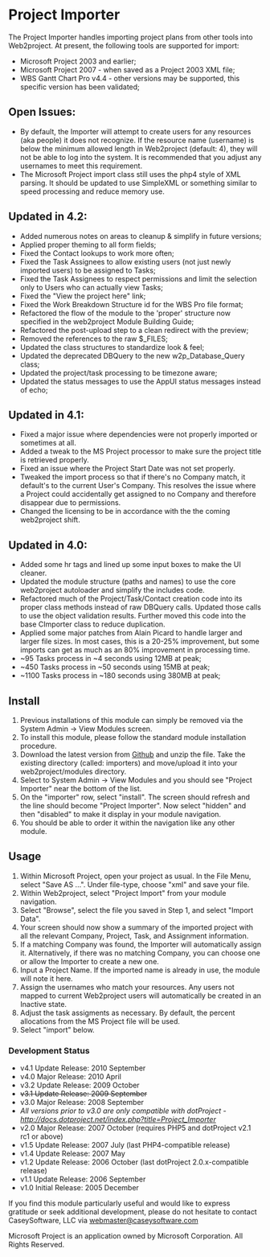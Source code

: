# Project Importer

The Project Importer handles importing project plans from other tools into  Web2project.  At present, the following tools are supported for import:

* Microsoft Project 2003 and earlier;
* Microsoft Project 2007 - when saved as a Project 2003 XML file;
* WBS Gantt Chart Pro v4.4 - other versions may be supported, this specific version has been validated;

## Open Issues:

*  By default, the Importer will attempt to create users for any resources (aka people) it does not recognize.  If the resource name (username) is below the minimum allowed length in Web2project (default: 4), they will not be able to log into the system.  It is recommended that you adjust any usernames to meet this requirement.
*  The Microsoft Project import class still uses the php4 style of XML parsing. It should be updated to use SimpleXML or something similar to speed processing and reduce memory use.

## Updated in 4.2:

*  Added numerous notes on areas to cleanup & simplify in future versions;
*  Applied proper theming to all form fields;
*  Fixed the Contact lookups to work more often;
*  Fixed the Task Assignees to allow existing users (not just newly imported users) to be assigned to Tasks;
*  Fixed the Task Assignees to respect permissions and limit the selection only to Users who can actually view Tasks;
*  Fixed the "View the project here" link;
*  Fixed the Work Breakdown Structure id for the WBS Pro file format;
*  Refactored the flow of the module to the 'proper' structure now specified in the web2project Module Building Guide;
*  Refactored the post-upload step to a clean redirect with the preview;
*  Removed the references to the raw $_FILES;
*  Updated the class structures to standardize look & feel;
*  Updated the deprecated DBQuery to the new w2p_Database_Query class;
*  Updated the project/task processing to be timezone aware;
*  Updated the status messages to use the AppUI status messages instead of echo;

## Updated in 4.1:

*  Fixed a major issue where dependencies were not properly imported or sometimes at all.
*  Added a tweak to the MS Project processor to make sure the project title is retrieved properly.
*  Fixed an issue where the Project Start Date was not set properly.
*  Tweaked the import process so that if there's no Company match, it default's to the current User's Company. This resolves the issue where a Project could accidentally get assigned to no Company and therefore disappear due to permissions.
*  Changed the licensing to be in accordance with the the coming web2project shift.

## Updated in 4.0:

*  Added some hr tags and lined up some input boxes to make the UI cleaner.
*  Updated the module structure (paths and names) to use the core web2project autoloader and simplify the includes code.
*  Refactored much of the Project/Task/Contact creation code into its proper class methods instead of raw DBQuery calls. Updated those calls to use the object validation results. Further moved this code into the base CImporter class to reduce duplication.
*  Applied some major patches from Alain Picard to handle larger and larger file sizes. In most cases, this is a 20-25% improvement, but some imports can get as much as an 80% improvement in processing time.
  * ~95 Tasks process in   ~4 seconds using  12MB at peak;
  * ~450 Tasks process in  ~50 seconds using  15MB at peak;
  * ~1100 Tasks process in ~180 seconds using 380MB at peak;

## Install

1.  Previous installations of this module can simply be removed via the System Admin -> View Modules screen.
1.  To install this module, please follow the standard module installation procedure.
1.  Download the latest version from [Github](https://github.com/web2project/modules-importers) and unzip the file. Take the existing directory (called: importers) and move/upload it into your web2project/modules directory.
1.  Select to System Admin -> View Modules and you should see "Project Importer" near the bottom of the list.
1.  On the "importer" row, select "install".  The screen should refresh and the line should become "Project Importer".  Now select "hidden" and then "disabled" to make it display in your module navigation.
1.  You should be able to order it within the navigation like any other module.

## Usage

1.  Within Microsoft Project, open your project as usual.  In the File Menu, select "Save AS ...".  Under file-type, choose "xml" and save your file.
1.  Within Web2project, select "Project Import" from your module navigation.
1.  Select "Browse", select the file you saved in Step 1, and select "Import Data".
1.  Your screen should now show a summary of the imported project with all the relevant Company, Project, Task, and Assignment information.
1.  If a matching Company was found, the Importer will automatically assign it.  Alternatively, if there was no matching Company, you can choose one or allow the Importer to create a new one.
1.  Input a Project Name.  If the imported name is already in use, the module will note it here.
1.  Assign the usernames who match your resources.  Any users not mapped to current Web2project users will automatically be created in an Inactive state.
1.  Adjust the task assigments as necessary.  By default, the percent allocations from the MS Project file will be used.
1.  Select "import" below.

### Development Status

* v4.1 Update Release: 2010 September
* v4.0 Major  Release: 2010 April
* v3.2 Update Release: 2009 October
* <s>v3.1 Update Release: 2009 September</s>
* v3.0 Major  Release: 2008 September
* *All versions prior to v3.0 are only compatible with dotProject - http://docs.dotproject.net/index.php?title=Project_Importer*
* v2.0 Major  Release: 2007 October (requires PHP5 and dotProject v2.1 rc1 or above)
* v1.5 Update Release: 2007 July (last PHP4-compatible release)
* v1.4 Update Release: 2007 May
* v1.2 Update Release: 2006 October (last dotProject 2.0.x-compatible release)
* v1.1 Update Release: 2006 September
* v1.0 Initial Release: 2005 December

If you find this module particularly useful and would like to express
gratitude or seek additional development, please do not hesitate to contact
CaseySoftware, LLC via webmaster@caseysoftware.com

Microsoft Project is an application owned by Microsoft Corporation.  All Rights Reserved.
